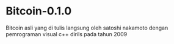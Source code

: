 # Bitcoin-0.1.0
Bitcoin asli yang di tulis langsung oleh satoshi nakamoto dengan pemrograman visual c++ dirils pada tahun 2009
